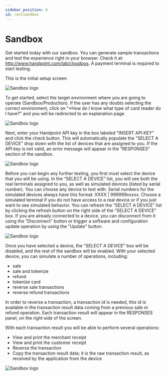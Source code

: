 ```yaml
---
sidebar_position: 6
id: restsandbox
---
```


# Sandbox

Get started today with our sandbox. You can generate sample transactions and test the experience right in your browser. Check it at: http://www.handpoint.com/lab/cloudpos. A payment terminal is required to start testing.

This is the initial setup screen:

![Sandbox logo](/img/Sandbox1.png)


To get started, select the target environment where you are going to operate (Sandbox/Production). If the user has any doubts selecting the correct environment, click on "*How do I know what type of card reader do I have?" and you will be redirected to an explanation page.

![Sandbox logo](/img/Sandbox2.png)

Next, enter your Handpoint API key in the box labeled "INSERT API KEY” and click the check button. This will automatically populate the “SELECT A DEVICE” drop down with the list of devices that are assigned to you. If the API key is not valid, an error message will appear in the “RESPONSES” section of the sandbox.

![Sandbox logo](/img/Sandbox3.png)

Before you can begin any further testing, you first must select the device that you will be using. In the “SELECT A DEVICE” list, you will see both the real terminals assigned to you, as well as simulated devices (listed by serial number). You can choose any device to test with. Serial numbers for the simulated devices always have this format: XXXX | 999999xxxxx. Choose a simulated terminal if you do not have access to a real device or if you just want to see simulated behavior. You can refresh the “SELECT A DEVICE” list by clicking the refresh button on the right side of the “SELECT A DEVICE” box. If you are already connected to a device, you can disconnect from it using the “Disconnect” button or trigger a software and configuration update operation by using the "Update" button.

![Sandbox logo](/img/Sandbox3.png)

Once you have selected a device, the “*SELECT A DEVICE*” box will be disabled, and the rest of the sandbox will be enabled. With your selected device, you can simulate a number of operations, including:

* sale
*  sale and tokenize
*  refund
*  tokenize card
*  reverse sale transactions
*  reverse refund transactions

In order to reverse a transaction, a transaction id is needed, this id is available in the transaction result data coming from a previous sale or refund operation. Each transaction result will appear in the RESPONSES panel, on the right side of the screen.

With each transaction result you will be able to perform several operations:

* View and print the merchant receipt
* View and print the customer receipt
* Reverse the transaction
* Copy the transaction result data; it is the raw transaction result, as received by the application from the device

![Sandbox logo](/img/Sandbox5.png)
